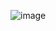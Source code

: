 ![image](https://user-images.githubusercontent.com/83164668/123507899-dce83080-d689-11eb-89dd-820a526afd88.png)
